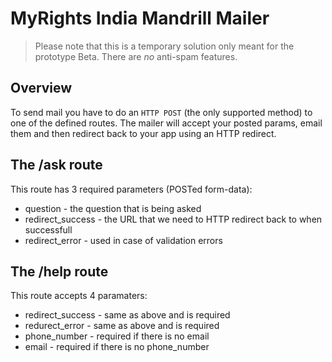 MyRights India Mandrill Mailer
==============================

> Please note that this is a temporary solution only meant for the prototype Beta. There are *no* anti-spam features.

Overview
--------

To send mail you have to do an `HTTP POST` (the only supported method) to one of the defined routes. 
The mailer will accept your posted params, email them and then redirect back to your app using an HTTP redirect.

The /ask route
--------------
This route has 3 required parameters (POSTed form-data):

* question - the question that is being asked
* redirect_success - the URL that we need to HTTP redirect back to when successfull
* redirect_error - used in case of validation errors

The /help route
---------------
This route accepts 4 paramaters:

* redirect_success - same as above and is required
* redurect_error - same as above and is required
* phone_number - required if there is no email
* email - required if there is no phone_number

